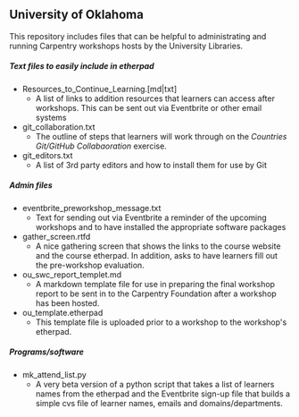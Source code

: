 ## University of Oklahoma


This repository includes files that can be helpful to administrating and running  Carpentry workshops hosts by the University Libraries.

##### Text files to easily include in etherpad
* Resources_to_Continue_Learning.[md|txt]
    * A list of links to addition resources that learners can access after workshops. This can be sent out via Eventbrite or other email systems
* git_collaboration.txt
    * The outline of steps that learners will work through on the *Countries Git/GitHub Collabaoration* exercise.
* git_editors.txt
    * A list of 3rd party editors and how to install them for use by Git

##### Admin files
* eventbrite_preworkshop_message.txt
    * Text for sending out via Eventbrite a reminder of the upcoming workshops and to have installed the appropriate software packages
* gather_screen.rtfd
    * A nice gathering screen that shows the links to the course website and the course etherpad. In addition, asks to have learners fill out the pre-workshop evaluation.
* ou_swc_report_templet.md
    * A markdown template file for use in preparing the final workshop report to be sent in to the Carpentry Foundation after a workshop has been hosted.
* ou_template.etherpad
    * This template file is uploaded prior to a workshop to the workshop's etherpad.

##### Programs/software

* mk_attend_list.py
    * A very beta version of a python script that takes a list of learners names from the etherpad and the Eventbrite sign-up file that builds a simple cvs file of learner names, emails and domains/departments.
